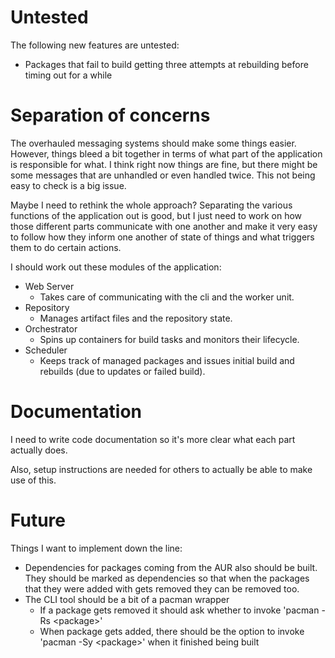 # Untested

The following new features are untested:

- Packages that fail to build getting three attempts at rebuilding before timing out for a while

# Separation of concerns

The overhauled messaging systems should make some things easier. However, things bleed a bit together in terms of what
part of the application is responsible for what. I think right now things are fine, but there might be some messages
that are unhandled or even handled twice. This not being easy to check is a big issue.

Maybe I need to rethink the whole approach? Separating the various functions of the application out is good, but I just
need to work on how those different parts communicate with one another and make it very easy to follow how they inform
one another of state of things and what triggers them to do certain actions.

I should work out these modules of the application:

- Web Server
    - Takes care of communicating with the cli and the worker unit.
- Repository
    - Manages artifact files and the repository state.
- Orchestrator
    - Spins up containers for build tasks and monitors their lifecycle.
- Scheduler
    - Keeps track of managed packages and issues initial build and rebuilds (due to updates or failed build).

# Documentation

I need to write code documentation so it's more clear what each part actually does.

Also, setup instructions are needed for others to actually be able to make use of this.

# Future

Things I want to implement down the line:

- Dependencies for packages coming from the AUR also should be built. They should be marked as dependencies so that when
  the packages that they were added with gets removed they can be removed too.
- The CLI tool should be a bit of a pacman wrapper
    - If a package gets removed it should ask whether to invoke 'pacman -Rs \<package\>'
    - When package gets added, there should be the option to invoke 'pacman -Sy \<package\>' when it finished being
      built